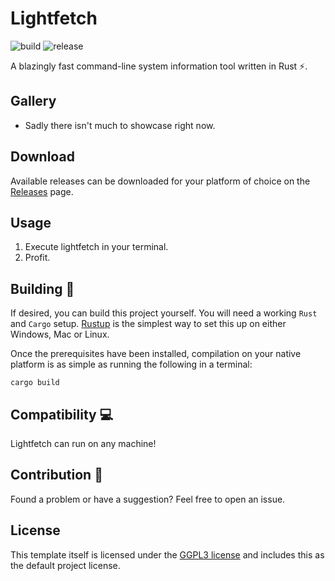 # Lightfetch

![build](https://github.com/bwte/lightfetch/workflows/Rust/badge.svg)
![release](https://github.com/bwte/lightfetch/actions/workflows/release.yml/badge.svg)

A blazingly fast command-line system information tool written in Rust ⚡.

## Gallery

- Sadly there isn't much to showcase right now.

## Download

Available releases can be downloaded for your platform of choice on the [Releases](https://github.com/bwte/lightfetch/releases) page.

## Usage

1. Execute lightfetch in your terminal.
2. Profit.

## Building 🔨

If desired, you can build this project yourself. You will need a working `Rust` and `Cargo` setup. [Rustup](https://rustup.rs/) is the simplest way to set this up on either Windows, Mac or Linux.

Once the prerequisites have been installed, compilation on your native platform is as simple as running the following in a terminal:

```
cargo build
```

## Compatibility 💻

Lightfetch can run on any machine!

## Contribution 🚩

Found a problem or have a suggestion? Feel free to open an issue.

## License

This template itself is licensed under the [GGPL3 license](LICENSE) and includes this as the default project license.
